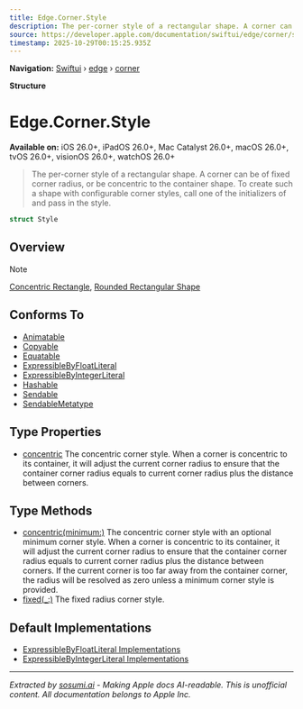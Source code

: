 ```yaml
---
title: Edge.Corner.Style
description: The per-corner style of a rectangular shape. A corner can be of fixed corner radius, or be concentric to the container shape. To create such a shape with configurable corner styles, call one of the initializers of  and pass in the style.
source: https://developer.apple.com/documentation/swiftui/edge/corner/style
timestamp: 2025-10-29T00:15:25.935Z
---
```


**Navigation:** [Swiftui](/documentation/swiftui) › [edge](/documentation/swiftui/edge) › [corner](/documentation/swiftui/edge/corner)

**Structure**

# Edge.Corner.Style

**Available on:** iOS 26.0+, iPadOS 26.0+, Mac Catalyst 26.0+, macOS 26.0+, tvOS 26.0+, visionOS 26.0+, watchOS 26.0+

> The per-corner style of a rectangular shape. A corner can be of fixed corner radius, or be concentric to the container shape. To create such a shape with configurable corner styles, call one of the initializers of  and pass in the style.

```swift
struct Style
```

## Overview

> [!NOTE]
> [Concentric Rectangle](/documentation/swiftui/concentricrectangle), [Rounded Rectangular Shape](/documentation/swiftui/roundedrectangularshape)

## Conforms To

- [Animatable](/documentation/swiftui/animatable)
- [Copyable](/documentation/Swift/Copyable)
- [Equatable](/documentation/Swift/Equatable)
- [ExpressibleByFloatLiteral](/documentation/Swift/ExpressibleByFloatLiteral)
- [ExpressibleByIntegerLiteral](/documentation/Swift/ExpressibleByIntegerLiteral)
- [Hashable](/documentation/Swift/Hashable)
- [Sendable](/documentation/Swift/Sendable)
- [SendableMetatype](/documentation/Swift/SendableMetatype)

## Type Properties

- [concentric](/documentation/swiftui/edge/corner/style/concentric) The concentric corner style. When a corner is concentric to its container, it will adjust the current corner radius to ensure that the container corner radius equals to current corner radius plus the distance between corners.

## Type Methods

- [concentric(minimum:)](/documentation/swiftui/edge/corner/style/concentric(minimum:)) The concentric corner style with an optional minimum corner style. When a corner is concentric to its container, it will adjust the current corner radius to ensure that the container corner radius equals to current corner radius plus the distance between corners. If the current corner is too far away from the container corner, the radius will be resolved as zero unless a minimum corner style is provided.
- [fixed(_:)](/documentation/swiftui/edge/corner/style/fixed(_:)) The fixed radius corner style.

## Default Implementations

- [ExpressibleByFloatLiteral Implementations](/documentation/swiftui/edge/corner/style/expressiblebyfloatliteral-implementations)
- [ExpressibleByIntegerLiteral Implementations](/documentation/swiftui/edge/corner/style/expressiblebyintegerliteral-implementations)

---

*Extracted by [sosumi.ai](https://sosumi.ai) - Making Apple docs AI-readable.*
*This is unofficial content. All documentation belongs to Apple Inc.*

